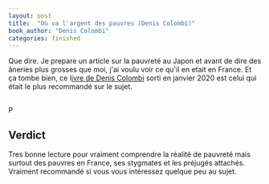 ```yaml
---
layout: post
title:  "Où va l'argent des pauvres (Denis Colombi)"
book_author: "Denis Colombi"
categories: finished
---
```


Que dire. Je prepare un article sur la pauvreté au Japon et avant de dire des âneries plus grosses que moi, j'ai voulu voir ce qu'il en etait en France. Et ça tombe bien, ce l[ivre de Denis Colombi](https://journals.openedition.org/lectures/41256) sorti en janvier 2020 est celui qui était le plus recommandé sur le sujet.

## 

P

## Verdict

Tres bonne lecture pour vraiment comprendre la réalité de pauvreté mais surtout des pauvres en France, ses stygmates et les préjugés attachés. Vraiment recommandé si vous vous intéressez quelque peu au sujet.